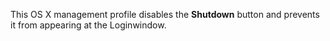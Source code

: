 This OS X management profile disables the **Shutdown** button and prevents it from appearing at the Loginwindow.